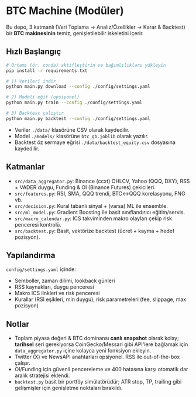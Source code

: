 # BTC Machine (Modüler)

Bu depo, 3 katmanlı (Veri Toplama → Analiz/Özellikler → Karar & Backtest) bir **BTC makinesinin** temiz, genişletilebilir iskeletini içerir.

## Hızlı Başlangıç

```bash
# Ortamı (ör. conda) aktifleştirin ve bağımlılıkları yükleyin
pip install -r requirements.txt

# 1) Verileri indir
python main.py download --config ./config/settings.yaml

# 2) Modeli eğit (opsiyonel)
python main.py train --config ./config/settings.yaml

# 3) Backtest çalıştır
python main.py backtest --config ./config/settings.yaml
```

- Veriler `./data/` klasörüne CSV olarak kaydedilir.
- Model `./models/` klasörüne `btc_gb.joblib` olarak yazılır.
- Backtest öz sermaye eğrisi `./data/backtest_equity.csv` dosyasına kaydedilir.

## Katmanlar

- `src/data_aggregator.py`: Binance (ccxt) OHLCV, Yahoo (QQQ, DXY), RSS + VADER duygu, Funding & OI (Binance Futures) çekicileri.
- `src/features.py`: RSI, SMA, QQQ trendi, BTC↔QQQ korelasyonu, FNG vb.
- `src/decision.py`: Kural tabanlı sinyal + (varsa) ML ile ensemble.
- `src/ml_model.py`: Gradient Boosting ile basit sınıflandırıcı eğitim/servis.
- `src/macro_calendar.py`: ICS takviminden makro olayları çekip risk penceresi kontrolü.
- `src/backtest.py`: Basit, vektörize backtest (ücret + kayma + hedef pozisyon).

## Yapılandırma

`config/settings.yaml` içinde:
- Semboller, zaman dilimi, lookback günleri
- RSS kaynakları, duygu penceresi
- Makro ICS linkleri ve risk penceresi
- Kurallar (RSI eşikleri, min duygu), risk parametreleri (fee, slippage, max pozisyon)

## Notlar

- Toplam piyasa değeri & BTC dominansı **canlı snapshot** olarak kolay; **tarihsel** seri gerekiyorsa CoinGecko/Messari gibi API'lere bağlamak için `data_aggregator.py` içine kolayca yeni fonksiyon ekleyin.
- Twitter (X) ve NewsAPI anahtarları opsiyonel. RSS ile out-of-the-box çalışır.
- OI/Funding için güvenli pencereleme ve 400 hatasına karşı otomatik dar aralık stratejisi eklendi.
- `backtest.py` basit bir portföy simülatörüdür; ATR stop, TP, trailing gibi gelişmişler için genişletme noktaları bırakıldı.
